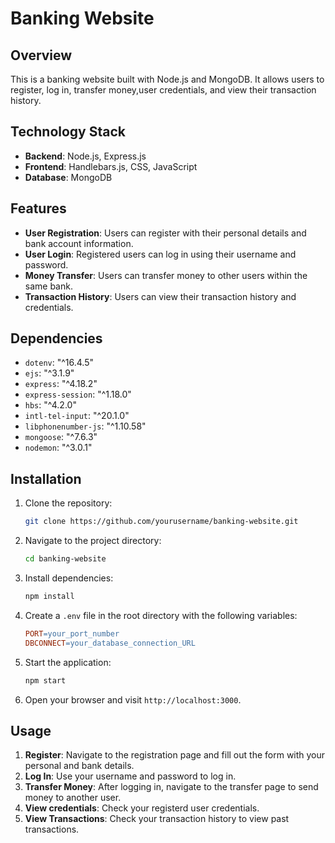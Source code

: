 # Banking Website

## Overview

This is a banking website built with Node.js and MongoDB. It allows users to register, log in, transfer money,user credentials, and view their transaction history.

## Technology Stack

- **Backend**: Node.js, Express.js
- **Frontend**: Handlebars.js, CSS, JavaScript
- **Database**: MongoDB

## Features

- **User Registration**: Users can register with their personal details and bank account information.
- **User Login**: Registered users can log in using their username and password.
- **Money Transfer**: Users can transfer money to other users within the same bank.
- **Transaction History**: Users can view their transaction history and credentials.

## Dependencies

- `dotenv`: "^16.4.5"
- `ejs`: "^3.1.9"
- `express`: "^4.18.2"
- `express-session`: "^1.18.0"
- `hbs`: "^4.2.0"
- `intl-tel-input`: "^20.1.0"
- `libphonenumber-js`: "^1.10.58"
- `mongoose`: "^7.6.3"
- `nodemon`: "^3.0.1"

## Installation

1. Clone the repository:
   ```bash
   git clone https://github.com/yourusername/banking-website.git
2. Navigate to the project directory:
   ```bash
   cd banking-website
3. Install dependencies:
   ```bash
   npm install
4. Create a `.env` file in the root directory with the following variables:
   ```makefile
   PORT=your_port_number
   DBCONNECT=your_database_connection_URL
5. Start the application:
   ```bash
   npm start
6. Open your browser and visit `http://localhost:3000`.

## Usage

1. **Register**: Navigate to the registration page and fill out the form with your personal and bank details.
2. **Log In**: Use your username and password to log in.
3. **Transfer Money**: After logging in, navigate to the transfer page to send money to another user.
4. **View credentials**: Check your registerd user credentials.
5. **View Transactions**: Check your transaction history to view past transactions.
